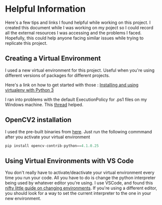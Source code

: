 # Helpful Information

Here's a few tips and links I found helpful while working on this project. I created this document while I was working on my poject so I could record all the external resources I was accessing and the problems I faced. Hopefully, this could help anyone facing similar issues while trying to replicate this project.

## Creating a Virtual Environment

I used a new virtual environment for this project. Useful when you're using different versions of packages for different projects.

Here's a link on how to get started with those : [Installing and using virtualenv with Python 3](https://help.dreamhost.com/hc/en-us/articles/115000695551-Installing-and-using-virtualenv-with-Python-3)

I ran into problems with the default ExecutionPolicy for .ps1 files on my Windows machine. This [thread](https://stackoverflow.com/questions/4037939/powershell-says-execution-of-scripts-is-disabled-on-this-system) helped.

## OpenCV2 installation

I used the pre-built binaries from [here](https://pypi.org/project/opencv-python/). Just run the following commmand after you activate your virtual environment
```python
pip install opencv-contrib-python==4.1.0.25
```

## Using Virtual Environments with VS Code

You don't really have to activate/deactivate your virtual environment every time you run your code. All you have to do is change the python interpreter being used by whatever editor you're using. I use VSCode, and found this [nifty little guide on changing environments](https://code.visualstudio.com/docs/python/environments#_where-the-extension-looks-for-environments). If you're using a different editor, you should look for a way to set the current interpreter to the one in your new environment.
